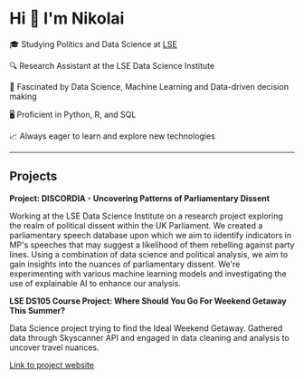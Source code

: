 # Hi 👋 I'm Nikolai

🎓 Studying Politics and Data Science at [LSE]([https://www.lse.ac.uk/](https://www.lse.ac.uk/study-at-lse/Undergraduate/degree-programmes-2024/BSc-Politics-and-Data-Science))

🔍 Research Assistant at the LSE Data Science Institute 

🤖 Fascinated by Data Science, Machine Learning and Data-driven decision making

🖥️ Proficient in Python, R, and SQL

📈 Always eager to learn and explore new technologies

--------

## Projects

**Project: DISCORDIA - Uncovering Patterns of Parliamentary Dissent**

Working at the LSE Data Science Institute on a research project exploring the realm of political dissent within the UK Parliament. We created a parliamentary speech database upon which we aim to iidentify indicators in MP's speeches that may suggest a likelihood of them rebelling against party lines. Using a combination of data science and political analysis, we aim to gain insights into the nuances of parliamentary dissent. We're experimenting with various machine learning models and investigating the use of explainable AI to enhance our analysis. 

**LSE DS105 Course Project: Where Should You Go For Weekend Getaway This Summer?**

Data Science project trying to find the Ideal Weekend Getaway. Gathered data through Skyscanner API and engaged in data cleaning and analysis to uncover travel nuances.

[Link to project website]([https://github.com/](https://yuhan1224.github.io/LSE-DS105-Wandermetrics/)https://yuhan1224.github.io/LSE-DS105-Wandermetrics/)



